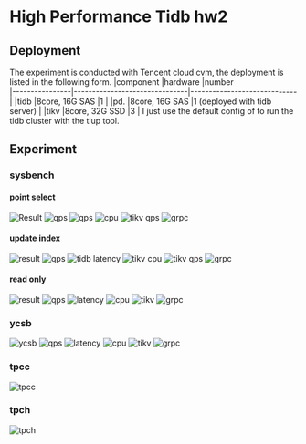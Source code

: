 # High Performance Tidb hw2
## Deployment
The experiment is conducted with Tencent cloud cvm, the deployment is listed in the following form.
|component       |hardware                       |number                        
|----------------|-------------------------------|-----------------------------|
|tidb            |8core, 16G SAS                 |1                            |
|pd.             |8core, 16G SAS                 |1 (deployed with tidb server)                       |
|tikv            |8core, 32G SSD                 |3                            |
I just use the default config of to run the tidb cluster with the tiup tool.

## Experiment
### sysbench
#### point select
![Result](https://github.com/TszKitLo40/high-performance-tidb-hw2/blob/master/sysbench/point_select/sysbench_point_select.png)
![qps](https://github.com/TszKitLo40/high-performance-tidb-hw2/blob/master/sysbench/point_select/sysbench_point_select_qps.png)
![qps](https://github.com/TszKitLo40/high-performance-tidb-hw2/blob/master/sysbench/point_select/sysbench_point_select_qps.png)
![cpu](https://github.com/TszKitLo40/high-performance-tidb-hw2/blob/master/sysbench/point_select/tikv_cpu_point_select_sysbench.png)
![tikv qps](https://github.com/TszKitLo40/high-performance-tidb-hw2/blob/master/sysbench/point_select/tikv_point_select_qps_sysbench.png)
![grpc](https://github.com/TszKitLo40/high-performance-tidb-hw2/blob/master/sysbench/point_select/grpc_point_select.png)

#### update index
![result](https://github.com/TszKitLo40/high-performance-tidb-hw2/blob/master/sysbench/update_index/update_index.png)
![qps](https://github.com/TszKitLo40/high-performance-tidb-hw2/blob/master/sysbench/update_index/qps.png)
![tidb latency](https://github.com/TszKitLo40/high-performance-tidb-hw2/blob/master/sysbench/update_index/latency.png)
![tikv cpu](https://github.com/TszKitLo40/high-performance-tidb-hw2/blob/master/sysbench/update_index/cpu.png)
![tikv qps](https://github.com/TszKitLo40/high-performance-tidb-hw2/blob/master/sysbench/update_index/tikv_qps.png)
![grpc](https://github.com/TszKitLo40/high-performance-tidb-hw2/blob/master/sysbench/update_index/grpc.png)
#### read only
![result](https://github.com/TszKitLo40/high-performance-tidb-hw2/blob/master/sysbench/read_only/read_only.png)
![qps](https://github.com/TszKitLo40/high-performance-tidb-hw2/blob/master/sysbench/read_only/qps.png)
![latency](https://github.com/TszKitLo40/high-performance-tidb-hw2/blob/master/sysbench/read_only/latency.png)
![cpu](https://github.com/TszKitLo40/high-performance-tidb-hw2/blob/master/sysbench/read_only/cpu.png)
![tikv](https://github.com/TszKitLo40/high-performance-tidb-hw2/blob/master/sysbench/read_only/tikv_qps.png)
![grpc](https://github.com/TszKitLo40/high-performance-tidb-hw2/blob/master/sysbench/read_only/grpc.png)
### ycsb
![ycsb](https://github.com/TszKitLo40/high-performance-tidb-hw2/blob/master/ycsb/ycsb.png)
![qps](https://github.com/TszKitLo40/high-performance-tidb-hw2/blob/master/ycsb/qps.png)
![latency](https://github.com/TszKitLo40/high-performance-tidb-hw2/blob/master/ycsb/latency.png)
![cpu](https://github.com/TszKitLo40/high-performance-tidb-hw2/blob/master/ycsb/cpu.png)
![tikv](https://github.com/TszKitLo40/high-performance-tidb-hw2/blob/master/ycsb/tikv_qps.png)
![grpc](https://github.com/TszKitLo40/high-performance-tidb-hw2/blob/master/ycsb/grpc.png)
### tpcc
![tpcc](https://github.com/TszKitLo40/high-performance-tidb-hw2/tree/master/tpc/tpcc)
### tpch
![tpch](https://github.com/TszKitLo40/high-performance-tidb-hw2/blob/master/tpc/tpch/tpch)
